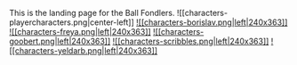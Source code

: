This is the landing page for the Ball Fondlers.
![[characters-playercharacters.png|center-left]]
<a href="World/Characters/Player Characters/Borislav.md">![[characters-borislav.png|left|240x363]]</a>
<a href="World/Characters/Player Characters/Freya.md">![[characters-freya.png|left|240x363]]</a>
<a href="World/Characters/Player Characters/Goobert.md">![[characters-goobert.png|left|240x363]]</a>
<a href="World/Characters/Player Characters/Scribbles.md">![[characters-scribbles.png|left|240x363]]</a>
<a href="World/Characters/Player Characters/Yeldarb.md">![[characters-yeldarb.png|left|240x363]]</a>

